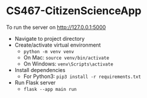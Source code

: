 # CS467-CitizenScienceApp
To run the server on http://127.0.0.1:5000
- Navigate to project directory
- Create/activate virtual environment
    - `python -m venv venv`
    - On Mac: `source venv/bin/activate`  
    - On Windows: 
`venv\Scripts\activate`
- Install dependencies
    - For Python3: `pip3 install -r requirements.txt`
- Run Flask server
    - `flask --app main run`